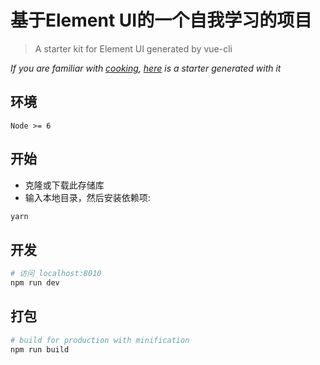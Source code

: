 # 基于Element UI的一个自我学习的项目

> A starter kit for Element UI generated by vue-cli

*If you are familiar with [cooking](https://github.com/elemefe/cooking), [here](https://github.com/ElementUI/element-cooking-starter) is a starter generated with it*

## 环境

`Node >= 6`

## 开始

 - 克隆或下载此存储库
 - 输入本地目录，然后安装依赖项:

``` bash
yarn
```

## 开发

``` bash
# 访问 localhost:8010
npm run dev
```

## 打包

``` bash
# build for production with minification
npm run build
```
